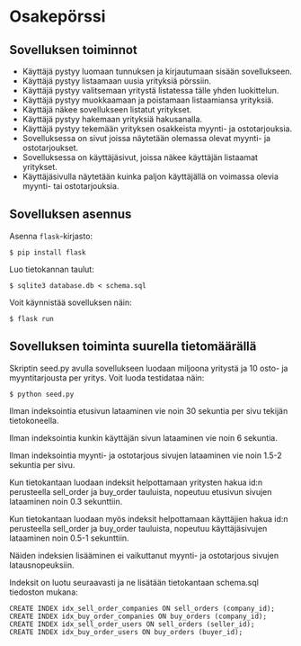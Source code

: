 # Osakepörssi

## Sovelluksen toiminnot
  * Käyttäjä pystyy luomaan tunnuksen ja kirjautumaan sisään sovellukseen.
  * Käyttäjä pystyy listaamaan uusia yrityksiä pörssiin.
  * Käyttäjä pystyy valitsemaan yritystä listatessa tälle yhden luokittelun.
  * Käyttäjä pystyy muokkaamaan ja poistamaan listaamiansa yrityksiä.
  * Käyttäjä näkee sovellukseen listatut yritykset.
  * Käyttäjä pystyy hakemaan yrityksiä hakusanalla.
  * Käyttäjä pystyy tekemään yrityksen osakkeista myynti- ja ostotarjouksia.
  * Sovelluksessa on sivut joissa näytetään olemassa olevat myynti- ja ostotarjoukset.
  * Sovelluksessa on käyttäjäsivut, joissa näkee käyttäjän listaamat yritykset.
  * Käyttäjäsivulla näytetään kuinka paljon käyttäjällä on voimassa olevia myynti- tai ostotarjouksia.

## Sovelluksen asennus

Asenna `flask`-kirjasto:

```
$ pip install flask
```

Luo tietokannan taulut:

```
$ sqlite3 database.db < schema.sql
```

Voit käynnistää sovelluksen näin:

```
$ flask run
```

## Sovelluksen toiminta suurella tietomäärällä

Skriptin seed.py avulla sovellukseen luodaan miljoona yritystä ja 10 osto- ja myyntitarjousta per yritys.
Voit luoda testidataa näin:
```
$ python seed.py
```

Ilman indeksointia etusivun lataaminen vie noin 30 sekuntia per sivu tekijän tietokoneella. 

Ilman indeksointia kunkin käyttäjän sivun lataaminen vie noin 6 sekuntia.

Ilman indeksointia myynti- ja ostotarjous sivujen lataaminen vie noin 1.5-2 sekuntia per sivu. 


Kun tietokantaan luodaan indeksit helpottamaan yritysten hakua id:n perusteella sell_order ja buy_order tauluista, nopeutuu etusivun sivujen lataaminen noin 0.3 sekunttiin.

Kun tietokantaan luodaan myös indeksit helpottamaan käyttäjien hakua id:n perusteella sell_order ja buy_order tauluista, nopeutuu käyttäjäsivujen lataaminen noin 0.5-1 sekunttiin.

Näiden indeksien lisääminen ei vaikuttanut myynti- ja ostotarjous sivujen latausnopeuksiin.

Indeksit on luotu seuraavasti ja ne lisätään tietokantaan schema.sql tiedoston mukana:
```
CREATE INDEX idx_sell_order_companies ON sell_orders (company_id);
CREATE INDEX idx_buy_order_companies ON buy_orders (company_id);
CREATE INDEX idx_sell_order_users ON sell_orders (seller_id);
CREATE INDEX idx_buy_order_users ON buy_orders (buyer_id);
```
